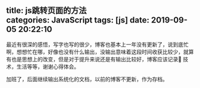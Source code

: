 title: js跳转页面的方法			
categories: JavaScript
tags: [js]
date: 2019-09-05 20:22:10
---

最近有很深的感悟，写字也写的很少，博客也基本上一年没有更新了，说到底忙啊，想想忙在哪，好像也没有什么输出，没输出意味着这段时间收获比较少，就算有也是思想上的改变，但是对于提升来说还是有输出比较好，博客应该记录📝 技术，生活等等，谢谢心得体会。

加班了，后面继续输出系统化的文档，以前的博客不更新，作为存档。